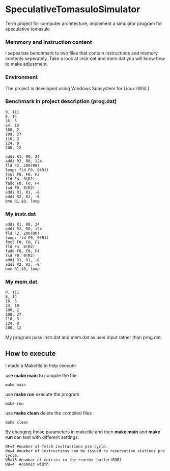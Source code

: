 # SpeculativeTomasuloSimulator

Term project for computer architecture, implement a simulator program for speculative tomasulo

### Memmory and Instruction content

I sepearate benchmark to two files that contain instructions and memory contents seperately. Take a look at instr.dat and mem.dat you will know how to make adjustment.

### Environment

The project is developed using Windows Subsystem for Linux (WSL)

### Benchmark in project description (prog.dat)

```
0, 111
8, 14
16, 5
24, 10
100, 2
108, 27
116, 3
124, 8
200, 12

addi R1, R0, 24
addi R2, R0, 124
fld F2, 200(R0)
loop: fld F0, 0(R1)
fmul F0, F0, F2
fld F4, 0(R2)
fadd F0, F0, F4
fsd F0, 0(R2)
addi R1, R1, -8
addi R2, R2, -8
bne R1,$0, loop
```

### My instr.dat

```
addi R1, R0, 24
addi R2, R0, 124
fld F2, 200(R0)
loop: fld F0, 0(R1)
fmul F0, F0, F2
fld F4, 0(R2)
fadd F0, F0, F4
fsd F0, 0(R2)
addi R1, R1, -8
addi R2, R2, -8
bne R1,$0, loop
```

### My mem.dat

```
0, 111
8, 14
16, 5
24, 10
100, 2
108, 27
116, 3
124, 8
200, 12
```

My program pass instr.dat and mem.dat as user input rather than prog.dat.

## How to execute

I made a Makefile to help execute

use **make main** to compile the file

```
make main
```

use **make run** execute the program

```
make run
```

use **make clean** delete the compiled files

```
make clean
```

By changing those parameters in makefile and then **make main** and **make run** can test with different settings.

```
NF=4 #number of fetch instructions pre cycle.
NW=4 #number of instructions can be issued to reservation stations pre cycle.
NR=16 #number of entries in the reorder buffer(ROB)
NB=4  #commit width
```
